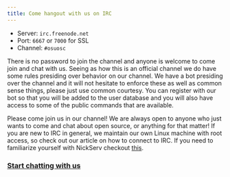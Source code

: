 ```yaml
---
title: Come hangout with us on IRC
---
```


- Server: `irc.freenode.net`
- Port: `6667` or `7000` for SSL
- Channel: `#osuosc`

There is no password to join the channel and anyone is welcome to come join and chat with us. Seeing as how this is an official channel we do have some rules presiding over behavior on our channel. We have a bot presiding over the channel and it will not hesitate to enforce these as well as common sense things, please just use common courtesy. You can register with our bot so that you will be added to the user database and you will also have access to some of the public commands that are available.

Please come join us in our channel! We are always open to anyone who just wants to come and chat about open source, or anything for that matter! If you are new to IRC in general, we maintain our own Linux machine with root access, so check out our article on how to connect to IRC. If you need to familiarize yourself with NickServ checkout [this](https://gist.github.com/brunowego/916d3412c8f59cad9c5a).

<!-- We keep chat logs from previous days. Just click the day you want to see and the log will pop up for your viewing pleasure. Club logs require an account on our site to view. -->

### [Start chatting with us](http://webchat.freenode.net/?channels=%23osuosc&uio=d4)

<br>
